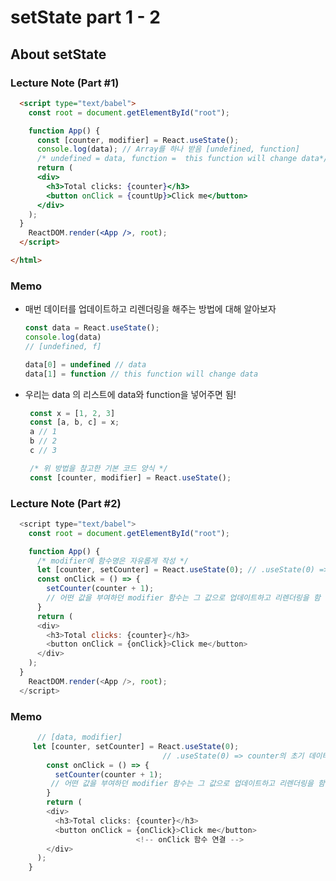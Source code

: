 # setState part 1 - 2

## About setState

### Lecture Note (Part #1)

```html
  <script type="text/babel">
    const root = document.getElementById("root");

    function App() {
      const [counter, modifier] = React.useState();
      console.log(data); // Array를 하나 받음 [undefined, function]
      /* undefined = data, function =  this function will change data*/
      return (
      <div>
        <h3>Total clicks: {counter}</h3>
        <button onClick = {countUp}>Click me</button>
      </div>
    );
  }
    ReactDOM.render(<App />, root);
  </script>

</html>
```

### Memo 
* 매번 데이터를 업데이트하고 리렌더링을 해주는 방법에 대해 알아보자</br>

    ```javascript
    const data = React.useState();
    console.log(data)
    // [undefined, f]

    data[0] = undefined // data
    data[1] = function // this function will change data
    ```
* 우리는 data 의 리스트에 data와 function을 넣어주면 됨!
    ```javascript
     const x = [1, 2, 3]
     const [a, b, c] = x;
     a // 1
     b // 2
     c // 3
     ```
     ```javascript
      /* 위 방법을 참고한 기본 코드 양식 */
      const [counter, modifier] = React.useState();
     ``` 

 ### Lecture Note (Part #2)
```javascript
  <script type="text/babel">
    const root = document.getElementById("root");

    function App() {
      /* modifier에 함수명은 자유롭게 작성 */
      let [counter, setCounter] = React.useState(0); // .useState(0) => counter의 초기 데이터 값
      const onClick = () => {
        setCounter(counter + 1);
        // 어떤 값을 부여하던 modifier 함수는 그 값으로 업데이트하고 리렌더링을 함 
      }
      return (
      <div>
        <h3>Total clicks: {counter}</h3>
        <button onClick = {onClick}>Click me</button>
      </div>
    );
  }
    ReactDOM.render(<App />, root);
  </script>
```

### Memo 

```javascript
      // [data, modifier] 
     let [counter, setCounter] = React.useState(0);
                                  // .useState(0) => counter의 초기 데이터 값
        const onClick = () => {
          setCounter(counter + 1);
         // 어떤 값을 부여하던 modifier 함수는 그 값으로 업데이트하고 리렌더링을 함 
        }
        return (
        <div>
          <h3>Total clicks: {counter}</h3>
          <button onClick = {onClick}>Click me</button>
                            <!-- onClick 함수 연결 -->
        </div>
      );
    }
 ```